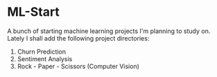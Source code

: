 # ML-Start
A bunch of starting machine learning projects I'm planning to study on.
Lately I shall add the following project directories:
1. Churn Prediction
2. Sentiment Analysis
3. Rock - Paper - Scissors (Computer Vision)
